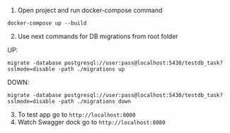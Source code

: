 1. Open project and run docker-compose command
```
docker-compose up --build
```
2. Use next commands for DB migrations from root folder 

UP:
```
migrate -database postgresql://user:pass@localhost:5430/testdb_task?sslmode=disable -path ./migrations up
```
DOWN:
```
migrate -database postgresql://user:pass@localhost:5430/testdb_task?sslmode=disable -path ./migrations down
```
3. To test app go to `http://localhost:8000`
4. Watch Swagger dock go to `http://localhost:8080`
